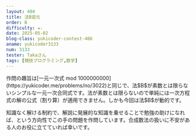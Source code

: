 ```yaml
---
layout: 404
title: 法B逆元
order: B
difficulty: ★☆
date: 2025-05-02
blog-class: yukicoder-contest-466
aname: yukicoder3133
num: 3133
tester: Takaさん
tags: [競技プログラミング,数学]
---
```


<p>
作問の趣旨は[一元一次式 mod 1000000000](https://yukicoder.me/problems/no/3022)と同じで、法$B$が素数とは限らないシンプルな一元一次合同式です。法が素数とは限らないので単純には一次方程式の解の公式（割り算）が適用できません。しかも今回は法$B$が動的です。
</p>
<p>
知識なく解ける制約で、解説に発展的な知識を乗せることで勉強の助けになれば、という方向性でこの手の問題を作問しています。合成数法の扱いに不安がある人のお役に立てていれば幸いです。
</p>
